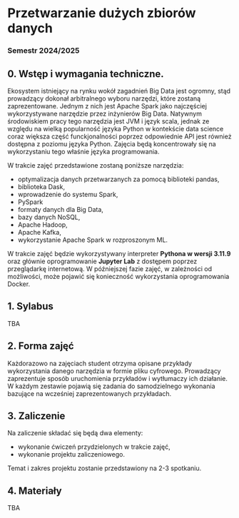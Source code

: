 # Przetwarzanie dużych zbiorów danych

### Semestr 2024/2025

## 0. Wstęp i wymagania techniczne.

Ekosystem istniejący na rynku wokół zagadnień Big Data jest ogromny, stąd prowadzący dokonał arbitralnego wyboru narzędzi, które zostaną zaprezentowane. Jednym z nich jest Apache Spark jako najczęściej wykorzystywane narzędzie przez inżynierów Big Data. Natywnym środowiskiem pracy tego narzędzia jest JVM i język scala, jednak ze względu na wielką popularność języka Python w kontekście data science coraz większa część funckjonalności poprzez odpowiednie API jest również dostępna z poziomu języka Python. Zajęcia będą koncentrowały się na wykorzystaniu tego właśnie języka programowania.

W trakcie zajęć przedstawione zostaną poniższe narzędzia:
* optymalizacja danych przetwarzanych za pomocą biblioteki pandas,
* biblioteka Dask,
* wprowadzenie do systemu Spark,
* PySpark
* formaty danych dla Big Data,
* bazy danych NoSQL,
* Apache Hadoop,
* Apache Kafka,
* wykorzystanie Apache Spark w rozproszonym ML.

W trakcie zajęć będzie wykorzystywany interpreter **Pythona w wersji 3.11.9** oraz głównie oprogramowanie **Jupyter Lab** z dostępem poprzez przeglądarkę internetową.
W późniejszej fazie zajęć, w zależności od możliwości, może pojawić się konieczność wykorzystania oprogramowania Docker.

## 1. Sylabus

TBA

## 2. Forma zajęć

Każdorazowo na zajęciach student otrzyma opisane przykłady wykorzystania danego narzędzia w formie pliku cyfrowego.
Prowadzący zaprezentuje sposób uruchomienia przykładów i wytłumaczy ich działanie. W każdym zestawie pojawią się zadania do samodzielnego wykonania bazujące na wcześniej zaprezentowanych przykładach.

## 3. Zaliczenie

Na zaliczenie składać się będą dwa elementy:
* wykonanie ćwiczeń przydzielonych w trakcie zajęć,
* wykonanie projektu zaliczeniowego.

Temat i zakres projektu zostanie przedstawiony na 2-3 spotkaniu.

## 4. Materiały

TBA



